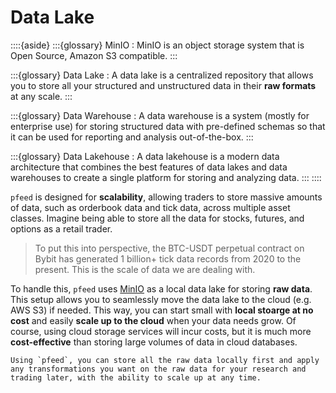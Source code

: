 [MinIO]: https://min.io/

# Data Lake
::::{aside}
:::{glossary}
MinIO
: MinIO is an object storage system that is Open Source, Amazon S3 compatible.
:::

:::{glossary}
Data Lake
: A data lake is a centralized repository that allows you to store all your structured and unstructured data in their **raw formats** at any scale.
:::

:::{glossary}
Data Warehouse
: A data warehouse is a system (mostly for enterprise use) for storing structured data with pre-defined schemas so that it can be used for reporting and analysis out-of-the-box.
:::

:::{glossary}
Data Lakehouse
: A data lakehouse is a modern data architecture that combines the best features of data lakes and data warehouses to create a single platform for storing and analyzing data.
:::
::::


`pfeed` is designed for **scalability**, allowing traders to store massive amounts of data, such as orderbook data and tick data, across multiple asset classes. Imagine being able to store all the data for stocks, futures, and options as a retail trader.
> To put this into perspective, the BTC-USDT perpetual contract on Bybit has generated 1 billion+ tick data records from 2020 to the present. This is the scale of data we are dealing with.

To handle this, `pfeed` uses [MinIO] as a local data lake for storing **raw data**. This setup allows you to seamlessly move the data lake to the cloud (e.g. AWS S3) if needed. This way, you can start small with **local stoarge at no cost** and easily **scale up to the cloud** when your data needs grow. Of course, using cloud storage services will incur costs, but it is much more **cost-effective** than storing large volumes of data in cloud databases.


```{important} Takeaway
Using `pfeed`, you can store all the raw data locally first and apply any transformations you want on the raw data for your research and trading later, with the ability to scale up at any time.
```
